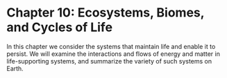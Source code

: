 # Chapter 10: Ecosystems, Biomes, and Cycles of Life

In this chapter we consider the systems that maintain life and enable it to persist. We will examine the interactions and flows of energy and matter in life-supporting systems, and summarize the variety of such systems on Earth.

